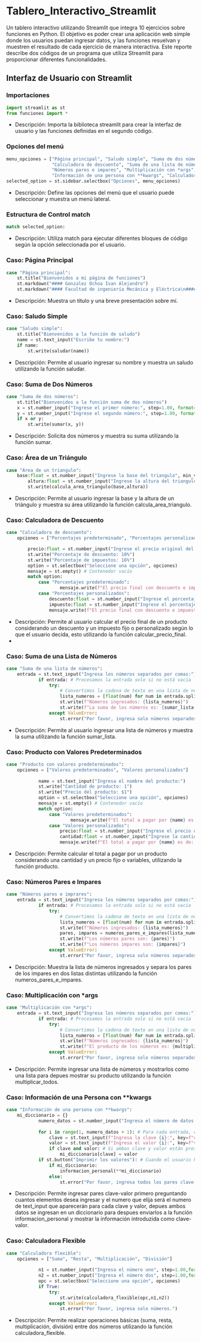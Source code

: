 # Tablero_Interactivo_Streamlit
Un tablero interactivo utilizando Streamlit que integra 10 ejercicios sobre funciones en Python. El objetivo es poder crear una aplicación web simple donde los usuarios puedan ingresar datos, y las funciones resuelvan y muestren el resultado de cada ejercicio de manera interactiva.
Este reporte describe dos códigos de un programa que utiliza Streamlit para proporcionar diferentes funcionalidades. 

## Interfaz de Usuario con Streamlit

### Importaciones
```python
import streamlit as st
from funciones import *
```
- Descripción: Importa la biblioteca streamlit para crear la interfaz de usuario y las funciones definidas en el segundo código.

### Opciones del menú
```python
menu_opciones = ["Página principal", "Saludo simple", "Suma de dos números", "Área de un triangulo", 
                 "Calculadora de descuento", "Suma de una lista de números", "Producto con valores predeterminados", 
                 "Números pares e impares", "Multiplicación con *args", 
                 "Información de una persona con **kwargs", "Calculadora flexible"]
selected_option = st.sidebar.selectbox("Opciones", menu_opciones)
```
- Descripción: Define las opciones del menú que el usuario puede seleccionar y muestra un menú lateral.
### Estructura de Control match
```python
match selected_option:
```
- Descripción: Utiliza match para ejecutar diferentes bloques de código según la opción seleccionada por el usuario.
### Caso: Página Principal
```python
case "Página principal":
    st.title("Bienvenidos a mi página de funciones")
    st.markdown("#### Gonzalez Ochoa Ivan Alejandro")
    st.markdown("#### Facultad de ingeniería Mecánica y Eléctrica\n#### Ingeniería en Computación Inteligente 3B")
```
- Descripción: Muestra un título y una breve presentación sobre mí.
### Caso: Saludo Simple
```python
case "Saludo simple":
    st.title("Bienvenidos a la función de saludo")
    name = st.text_input("Escribe tu nombre:")
    if name:
        st.write(saludar(name))
```
- Descripción: Permite al usuario ingresar su nombre y muestra un saludo utilizando la función saludar.
### Caso: Suma de Dos Números
```python
case "Suma de dos números":
    st.title("Bienvenidos a la función suma de dos números")
    x = st.number_input("Ingrese el primer número:", step=1.00, format="%.2f")
    y = st.number_input("Ingrese el segundo número:", step=1.00, format="%.2f")
    if x or y:
        st.write(sumar(x, y))
```
- Descripción: Solicita dos números y muestra su suma utilizando la función sumar.
### Caso: Área de un Triángulo
```python
case "Área de un triangulo":
    base:float = st.number_input("Ingrese la base del triangulo", min_value=1.00, step=1.00,format="%.2f")
        altura:float = st.number_input("Ingrese la altura del triangulo", min_value=1.00, step=1.00,format="%.2f")
        st.write(calcula_area_triangulo(base,altura))
```
- Descripción: Permite al usuario ingresar la base y la altura de un triángulo y muestra su área utilizando la función calcula_area_triangulo.
### Caso: Calculadora de Descuento
```python
case "Calculadora de descuento":
    opciones = ["Porcentajes predeterminado", "Porcentajes personalizados"]

        precio:float = st.number_input("Ingrese el precio original del producto", min_value=1.00, step=1.00,format="%.2f")
        st.write("Porcentaje de descuento: 10%")
        st.write("Porcentaje de impuestos: 16%")
        option = st.selectbox("Seleccione una opción", opciones)
        mensaje = st.empty() # Contenedor vacío
        match option:
            case "Porcentajes predeterminado":
                    mensaje.write(f"El precio final con descuento e impuesto es de: {calcular_precio_final(precio)}")
            case "Porcentajes personalizados":
                descuento:float = st.number_input("Ingrese el porcentaje del descuento", min_value=0.00, step=1.00,format="%.2f")
                impuesto:float = st.number_input("Ingrese el porcentaje del impuesto", min_value=0.00, step=1.00,format="%.2f")
                mensaje.write(f"El precio final con descuento e impuesto es de: {calcular_precio_final(precio,descuento,impuesto): .2f}")
```
- Descripción: Permite al usuario calcular el precio final de un producto considerando un descuento y un impuesto fijo o personalizado según lo que el usuario decida, esto utilizando la función calcular_precio_final.
- 
### Caso: Suma de una Lista de Números
```python
case "Suma de una lista de números":
    entrada = st.text_input("Ingresa los números separados por comas:")
            if entrada: # Procesamos la entrada solo si no está vacía
                try:
                    # Convertimos la cadena de texto en una lista de números y mostramos el resultado
                    lista_numeros = [float(num) for num in entrada.split(",")]
                    st.write(f"Números ingresados: {lista_numeros}")
                    st.write(f"La suma de los números es: {sumar_lista(lista_numeros)}") 
                except ValueError:
                    st.error("Por favor, ingresa solo números separados por comas.")
```
- Descripción: Permite al usuario ingresar una lista de números y muestra la suma utilizando la función sumar_lista.
### Caso: Producto con Valores Predeterminados
```python
case "Producto con valores predeterminados":
    opciones = ["Valores predeterminados", "Valores personalizados"]
    
            name = st.text_input("Ingresa el nombre del producto:")
            st.write("Cantidad de producto: 1")
            st.write("Precio del producto: $1")
            option = st.selectbox("Seleccione una opción", opciones)
            mensaje = st.empty() # Contenedor vacío
            match option:
                case "Valores predeterminados":
                        mensaje.write(f"El total a pagar por {name} es de: $1")
                case "Valores personalizados":
                    precio:float = st.number_input("Ingrese el precio del producto", min_value=1.00, step=1.00,format="%.2f")
                    cantidad:float = st.number_input("Ingrese la cantidad de producto", min_value=1.00, step=1.00,format="%.0f")
                    mensaje.write(f"El total a pagar por {name} es de: ${producto(precio,cantidad): .2f}")
```
- Descripción: Permite calcular el total a pagar por un producto considerando una cantidad y un precio fijo o variables, utilizando la función producto.
### Caso: Números Pares e Impares
```python
case "Números pares e imprares":
    entrada = st.text_input("Ingresa los números separados por comas:")
            if entrada: # Procesamos la entrada solo si no está vacía
                try:
                    # Convertimos la cadena de texto en una lista de números y mostramos resultados
                    lista_numeros = [float(num) for num in entrada.split(",")]
                    st.write(f"Números ingresados: {lista_numeros}")
                    pares, impares = numeros_pares_e_impares(lista_numeros)
                    st.write(f"Los números pares son: {pares}")
                    st.write(f"Los números impares son: {impares}")                
                except ValueError:
                    st.error("Por favor, ingresa solo números separados por comas.")
```
- Descripción: Muestra la lista de números ingresados y separa los pares de los impares en dos listas distintas utilizando la función numeros_pares_e_impares.
### Caso: Multiplicación con *args
```python
case "Multiplicación con *args":
    entrada = st.text_input("Ingresa los números separados por comas:")
            if entrada: # Procesamos la entrada solo si no está vacía
                try:
                    # Convertimos la cadena de texto en una lista de números y mostramos el resultado
                    lista_numeros = [float(num) for num in entrada.split(",")]
                    st.write(f"Números ingresados: {lista_numeros}")
                    st.write(f"El producto de los números es: {multiplicar_todos(*lista_numeros)}")              
                except ValueError:
                    st.error("Por favor, ingresa solo números separados por comas.")
```
- Descripción: Permite ingresar una lista de números y mostrarlos como una lista para depues mostrar su producto utilizando la función multiplicar_todos.
### Caso: Información de una Persona con **kwargs
```python
case "Información de una persona con **kwargs":
    mi_diccionario = {}
            numero_datos = st.number_input("Ingresa el número de datos a leer: ", step=1, min_value=1, format="%d")        
    
            for i in range(1, numero_datos + 1): # Para cada entrada, creamos inputs de texto para la clave y el valor
                clave = st.text_input(f"Ingresa la clave {i}:", key=f"clave_{i}")
                valor = st.text_input(f"Ingresa el valor {i}:", key=f"valor_{i}")
                if clave and valor: # Si ambos clave y valor están presentes, los añadimos al diccionario
                    mi_diccionario[clave] = valor
            if st.button("Imprimir los valores"): # Cuando el usuario haga clic en el botón, mostramos la información
                if mi_diccionario:
                    informacion_personal(**mi_diccionario)
                else:
                    st.error("Por favor, ingresa todos los pares clave-valor.")
```
- Descripción: Permite ingresar pares clave-valor primero preguntando cuantos elementos desea ingresar y el numero que elija será el numero de text_input que aparecerán para cada clave y valor, depues ambos datos se ingresan en un diccionario para despues enviarlos a la función informacion_personal y mostrar la información introduzida como clave-valor.
### Caso: Calculadora Flexible
```python
case "Calculadora flexible":
    opciones = ["Suma", "Resta", "Multiplicación", "División"]
            
            n1 = st.number_input("Ingresa el número uno", step=1.00,format="%.2f")
            n2 = st.number_input("Ingresa el número dos", step=1.00,format="%.2f")
            opc = st.selectbox("Seleccione una opción", opciones)
            if True:
                try:
                    st.write(calculadora_flexible(opc,n1,n2))
                except ValueError:
                    st.error("Por favor, ingresa solo números.")
```
- Descripción: Permite realizar operaciones básicas (suma, resta, multiplicación, división) entre dos números utilizando la función calculadora_flexible.
